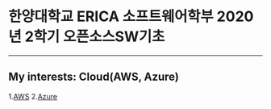 # 한양대학교 ERICA 소프트웨어학부 2020년 2학기 오픈소스SW기초
***
## My interests: Cloud(AWS, Azure)
1.[AWS](https://aws.amazon.com)
2.[Azure](https://azure.microsoft.com)

